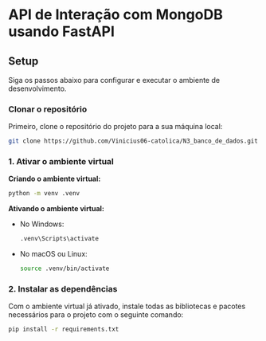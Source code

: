 # API de Interação com MongoDB usando FastAPI

## Setup

Siga os passos abaixo para configurar e executar o ambiente de desenvolvimento.

### Clonar o repositório

Primeiro, clone o repositório do projeto para a sua máquina local:

```bash
git clone https://github.com/Vinicius06-catolica/N3_banco_de_dados.git
```

### 1\. Ativar o ambiente virtual

**Criando o ambiente virtual:**

```bash
python -m venv .venv
```

**Ativando o ambiente virtual:**

- No Windows:
  ```bash
  .venv\Scripts\activate
  ```
- No macOS ou Linux:
  ```bash
  source .venv/bin/activate
  ```

### 2\. Instalar as dependências

Com o ambiente virtual já ativado, instale todas as bibliotecas e pacotes necessários para o projeto com o seguinte comando:

```bash
pip install -r requirements.txt
```
